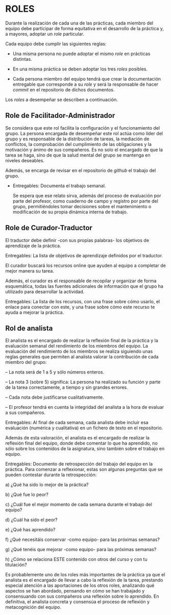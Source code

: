 # ROLES

Durante la realización de cada una de las prácticas, cada miembro del
equipo debe participar de forma equitativa en el desarrollo de la
práctica y, a mayores, adoptar un _role_ particular.

Cada equipo debe cumplir las siguientes reglas:

  - Una misma persona no puede adoptar el mismo _role_ en prácticas
    distintas.
    
  - En una misma práctica se deben adoptar los tres _roles_ posibles.

  - Cada persona miembro del equipo tendrá que crear la documentación
    entregable que corresponde a su _role_ y será la responsable de
    hacer _commit_ en el repositorio de dichos documentos.
  
Los _roles_ a desempeñar se describen a continuación.


## Role de Facilitador-Administrador

  Se considera que este rol facilita la configuración y el
  funcionamiento del grupo. La persona encargada de desempeñar este
  rol actúa como líder del grupo y es responsable de la distribución
  de tareas, la mediación de conflictos, la comprobación del
  cumplimiento de las obligaciones y la motivación y ánimo de sus
  compañeros. Es no solo el encargado de que la tarea se haga, sino de
  que la salud mental del grupo se mantenga en niveles deseables.
  
  Además, se encarga de revisar en el repositorio de _github_ el
  trabajo del grupo.

- Entregables: Documenta el trabajo semanal.

  Se espera que ese relato sirva, además del proceso de evaluación por
  parte del profesor, como cuaderno de campo y registro por parte del
  grupo, permitiéndoles tomar decisiones sobre el mantenimiento o
  modificación de su propia dinámica interna de trabajo.


## Role de Curador-Traductor

  El traductor debe definir -con sus propias palabras- los objetivos
  de aprendizaje de la práctica.

  Entregables: La lista de objetivos de aprendizaje definidos por el
  traductor.

  El curador buscará los recursos online que ayuden al equipo a
  completar de mejor manera su tarea.
  
  Además, el curador es el responsable de recopilar y organizar de
  forma esquemática, todas las fuentes adicionales de información que
  el grupo ha utilizado para desarrollar la actividad.
  
  Entregables: La lista de los recursos, con una frase sobre cómo
  usarlo, el enlace para conectar con este, y una frase sobre cómo
  este recurso te ayuda a mejorar la práctica.
  
  
## Rol de analista

  El analista es el encargado de realizar la reflexión final de la
  práctica y la evaluación semanal del rendimiento de los miembros del
  equipo. La evaluación del rendimiento de los miembros se realiza
  siguiendo unas reglas generales que permiten al analista valorar la
  contribución de cada miembro del grupo:

  – La nota será de 1 a 5 y sólo números enteros.
  
  – La nota 3 (sobre 5) significa: La persona ha realizado su función
    y parte de la tarea correctamente, a tiempo y sin grandes errores.
  
  – Cada nota debe justificarse cualitativamente.

  – El profesor tendrá en cuenta la integridad del analista a la hora
    de evaluar a sus compañeros.
  
  Entregables: Al final de cada semana, cada analista debe incluir esa
  evaluación (numérica y cualitativa) en un fichero de texto en el
  repositorio.

  Además de esta valoración, el analista es el encargado de realizar
  la reflexión final del equipo, donde debe comentar lo que ha
  aprendido, no sólo sobre los contenidos de la asignatura, sino
  también sobre el trabajo en equipo.
  
  Entregables: Documento de retrospección del trabajo del equipo en la
  práctica.  Para comenzar a reflexionar, estas son algunas preguntas
  que se pueden contestar durante la retrospección:

  a) ¿Qué ha sido lo mejor de la práctica?
  
  b) ¿Qué fue lo peor?

  c) ¿Cuál fue el mejor momento de cada semana durante el trabajo del
     equipo?

  d) ¿Cuál ha sido el peor?

  e) ¿Qué has aprendido?

  f) ¿Qué necesitáis conservar -como equipo- para las próximas semanas?

  g) ¿Qué tenéis que mejorar -como equipo- para las próximas semanas?

  h) ¿Cómo se relaciona ESTE contenido con otros del curso y con tu
     titulación?


  Es probablemente uno de los roles más importantes de la práctica ya
  que el analista es el encargado de llevar a cabo la reflexión de la
  tarea, prestando especial atención a las aportaciones de los otros
  roles, analizando qué aspectos se han abordado, pensando en cómo se
  han trabajado y consensuando con sus compañeros una reflexión sobre
  lo aprendido. En definitiva, el analista concreta y consensúa el
  proceso de reflexión y metacognición del equipo.

